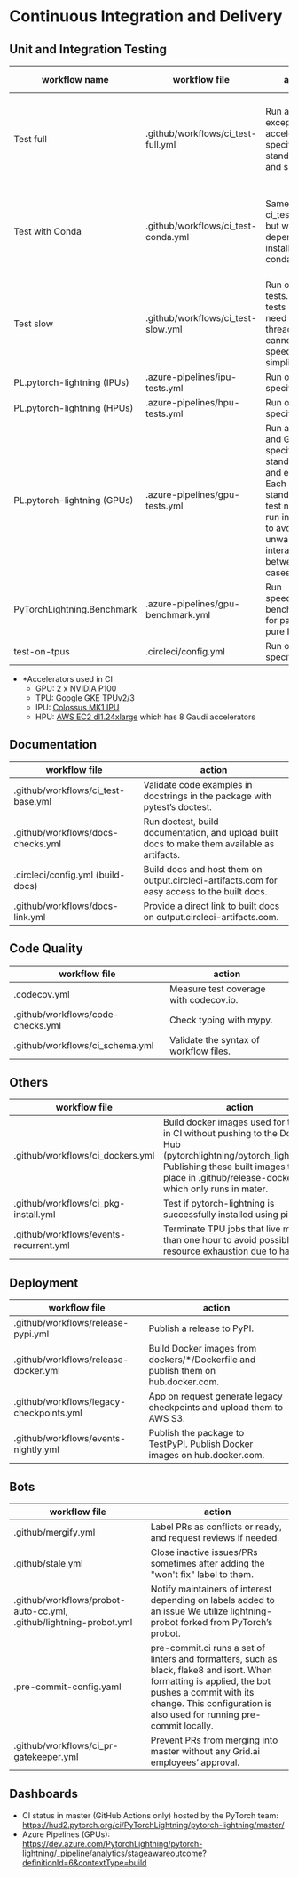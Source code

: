 <!-- Note: This document cannot be in `.github/README.md` because it will overwrite the repo README.md -->

# Continuous Integration and Delivery

## Unit and Integration Testing

| workflow name               | workflow file                       | action                                                                                                                                                         | accelerator\* | (Python, PyTorch)                                | OS                  |
| --------------------------- | ----------------------------------- | -------------------------------------------------------------------------------------------------------------------------------------------------------------- | ------------- | ------------------------------------------------ | ------------------- |
| Test full                   | .github/workflows/ci_test-full.yml  | Run all tests except for accelerator-specific, standalone and slow tests.                                                                                      | CPU           | (3.7, 1.8), (3.7, 1.11), (3.9, 1.8), (3.9, 1.11) | linux, mac, windows |
| Test with Conda             | .github/workflows/ci_test-conda.yml | Same as ci_test-full.yml but with dependencies installed with conda.                                                                                           | CPU           | (3.8, 1.8), (3.8, 1.9), (3.8, 1.10), (3.9, 1.11) | linux               |
| Test slow                   | .github/workflows/ci_test-slow.yml  | Run only slow tests. Slow tests usually need to spawn threads and cannot be speed up or simplified.                                                            | CPU           | (3.7, 1.8)                                       | linux, mac, windows |
| PL.pytorch-lightning (IPUs) | .azure-pipelines/ipu-tests.yml      | Run only IPU-specific tests.                                                                                                                                   | IPU           | (3.8, 1.9)                                       | linux               |
| PL.pytorch-lightning (HPUs) | .azure-pipelines/hpu-tests.yml      | Run only HPU-specific tests.                                                                                                                                   | HPU           | (3.8, 1.10)                                      | linux               |
| PL.pytorch-lightning (GPUs) | .azure-pipelines/gpu-tests.yml      | Run all CPU and GPU-specific tests, standalone and examples. Each standalone test needs to run individually to avoid unwanted interactions between test cases. | GPU           | (3.7, 1.8)                                       | linux               |
| PyTorchLightning.Benchmark  | .azure-pipelines/gpu-benchmark.yml  | Run speed/memory benchmarks for parity with pure PyTorch.                                                                                                      | GPU           | (3.7, 1.8)                                       | linux               |
| test-on-tpus                | .circleci/config.yml                | Run only TPU-specific tests.                                                                                                                                   | TPU           | (3.7, 1.9)                                       | linux               |

- \*Accelerators used in CI
  - GPU: 2 x NVIDIA P100
  - TPU: Google GKE TPUv2/3
  - IPU: [Colossus MK1 IPU](https://www.graphcore.ai/products/ipu)
  - HPU: [AWS EC2 dl1.24xlarge](https://aws.amazon.com/ec2/instance-types/dl1/) which has 8 Gaudi accelerators

## Documentation

| workflow file                      | action                                                                                       |
| ---------------------------------- | -------------------------------------------------------------------------------------------- |
| .github/workflows/ci_test-base.yml | Validate code examples in docstrings in the package with pytest’s doctest.                   |
| .github/workflows/docs-checks.yml  | Run doctest, build documentation, and upload built docs to make them available as artifacts. |
| .circleci/config.yml (build-docs)  | Build docs and host them on output.circleci-artifacts.com for easy access to the built docs. |
| .github/workflows/docs-link.yml    | Provide a direct link to built docs on output.circleci-artifacts.com.                        |

## Code Quality

| workflow file                     | action                                 |
| --------------------------------- | -------------------------------------- |
| .codecov.yml                      | Measure test coverage with codecov.io. |
| .github/workflows/code-checks.yml | Check typing with mypy.                |
| .github/workflows/ci_schema.yml   | Validate the syntax of workflow files. |

## Others

| workflow file                          | action                                                                                                                                                                                                               |
| -------------------------------------- | -------------------------------------------------------------------------------------------------------------------------------------------------------------------------------------------------------------------- |
| .github/workflows/ci_dockers.yml       | Build docker images used for testing in CI without pushing to the Docker Hub (pytorchlightning/pytorch_lightning). Publishing these built images takes place in .github/release-docker.yml which only runs in mater. |
| .github/workflows/ci_pkg-install.yml   | Test if pytorch-lightning is successfully installed using pip.                                                                                                                                                       |
| .github/workflows/events-recurrent.yml | Terminate TPU jobs that live more than one hour to avoid possible resource exhaustion due to hangs.                                                                                                                  |

## Deployment

| workflow file                            | action                                                                             |
| ---------------------------------------- | ---------------------------------------------------------------------------------- |
| .github/workflows/release-pypi.yml       | Publish a release to PyPI.                                                         |
| .github/workflows/release-docker.yml     | Build Docker images from dockers/\*/Dockerfile and publish them on hub.docker.com. |
| .github/workflows/legacy-checkpoints.yml | App on request generate legacy checkpoints and upload them to AWS S3.              |
| .github/workflows/events-nightly.yml     | Publish the package to TestPyPI. Publish Docker images on hub.docker.com.          |

## Bots

| workflow file                                                      | action                                                                                                                                                                                                                    |
| ------------------------------------------------------------------ | ------------------------------------------------------------------------------------------------------------------------------------------------------------------------------------------------------------------------- |
| .github/mergify.yml                                                | Label PRs as conflicts or ready, and request reviews if needed.                                                                                                                                                           |
| .github/stale.yml                                                  | Close inactive issues/PRs sometimes after adding the "won't fix" label to them.                                                                                                                                           |
| .github/workflows/probot-auto-cc.yml, .github/lightning-probot.yml | Notify maintainers of interest depending on labels added to an issue We utilize lightning-probot forked from PyTorch’s probot.                                                                                            |
| .pre-commit-config.yaml                                            | pre-commit.ci runs a set of linters and formatters, such as black, flake8 and isort. When formatting is applied, the bot pushes a commit with its change. This configuration is also used for running pre-commit locally. |
| .github/workflows/ci_pr-gatekeeper.yml                             | Prevent PRs from merging into master without any Grid.ai employees’ approval.                                                                                                                                             |

## Dashboards

- CI status in master (GitHub Actions only) hosted by the PyTorch team: https://hud2.pytorch.org/ci/PyTorchLightning/pytorch-lightning/master/
- Azure Pipelines (GPUs): https://dev.azure.com/PytorchLightning/pytorch-lightning/_pipeline/analytics/stageawareoutcome?definitionId=6&contextType=build
